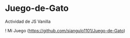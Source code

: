 # Juego-de-Gato
Actividad de JS Vanilla

! Mi Juego (https://github.com/siangulo1101/Juego-de-Gato)
